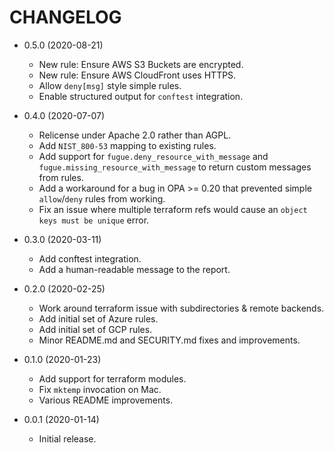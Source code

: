 # CHANGELOG

 -  0.5.0 (2020-08-21)
     *  New rule: Ensure AWS S3 Buckets are encrypted.
     *  New rule: Ensure AWS CloudFront uses HTTPS.
     *  Allow `deny[msg]` style simple rules.
     *  Enable structured output for `conftest` integration.

 -  0.4.0 (2020-07-07)
     *  Relicense under Apache 2.0 rather than AGPL.
     *  Add `NIST_800-53` mapping to existing rules.
     *  Add support for `fugue.deny_resource_with_message` and
        `fugue.missing_resource_with_message` to return custom messages from
        rules.
     *  Add a workaround for a bug in OPA >= 0.20 that prevented simple
        `allow`/`deny` rules from working.
     *  Fix an issue where multiple terraform refs would cause an
        `object keys must be unique` error.

 -  0.3.0 (2020-03-11)
     *  Add conftest integration.
     *  Add a human-readable message to the report.

 -  0.2.0 (2020-02-25)
     *  Work around terraform issue with subdirectories & remote backends.
     *  Add initial set of Azure rules.
     *  Add initial set of GCP rules.
     *  Minor README.md and SECURITY.md fixes and improvements.

 -  0.1.0 (2020-01-23)
     *  Add support for terraform modules.
     *  Fix `mktemp` invocation on Mac.
     *  Various README improvements.

 -  0.0.1 (2020-01-14)
     *  Initial release.
